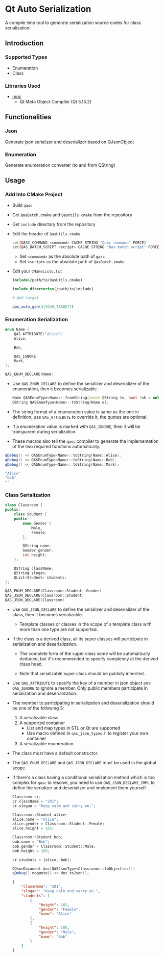 # Qt Auto Serialization

A compile time tool to generate serialization source codes for class serialization.

## Introduction

### Supported Types

+ Enumeration
+ Class

### Libraries Used

+ [moc](https://github.com/qt/qtbase/tree/dev/src/tools/moc)
    + Qt Meta Object Compiler (Qt 5.15.2)

## Functionalities

### Json

Generate json serializer and deserializer based on QJsonObject

### Enumeration

Generate enumeration converter (to and from QString)

## Usage

### Add Into CMake Project

+ Build `qasc`

+ Get `QasBatch.cmake` and `QasUtils.cmake` from the repository

+ Get `include` directory from the repository

+ Edit the header of `QasUtils.cmake`
    ```sh
    set(QASC_COMMAND <command> CACHE STRING "Qasc command" FORCE)
    set(QAS_BATCH_SCRIPT <script> CACHE STRING "Qas batch script" FORCE)
    ```
    + Set `<command>` as the absolute path of `qasc`
    + Set `<script>` as the absolute path of `QasBatch.cmake`

+ Edit your `CMakeLists.txt`
    ```cmake
    include(/path/to/QasUtils.cmake)

    include_directories(/path/to/include)

    # Add target

    qas_auto_gen(${YOUR_TARGET})
    ```

### Enumeration Serialization

```c++
enum Name {
    QAS_ATTRIBUTE("alice")
    Alice,

    Bob,

    QAS_IGNORE
    Mark,
};

QAS_ENUM_DECLARE(Name)
```
+ Use `QAS_ENUM_DECLARE` to define the serializer and deserializer of the enumeration, then it becomes serializable.
    ```c++
    Name QASEnumType<Name>::fromString(const QString &s, bool *ok = nullptr);
    QString QASEnumType<Name>::toString(Name e);
    ```

+ The string format of a enumeration value is same as the one in definition, use `QAS_ATTRIBUTE` to override it, the quotes are optional.

+ If a enumeration value is marked with `QAS_IGNORE`, then it will be transparent during serialization.

+ These macros also tell the `qasc` compiler to generate the implementation of the two required functions automatically.

```c++
qDebug() << QASEnumType<Name>::toString(Name::Alice);
qDebug() << QASEnumType<Name>::toString(Name::Bob);
qDebug() << QASEnumType<Name>::toString(Name::Mark);
```
```sh
"Alice"
"bob"
""
```

### Class Serialization

```c++
class Classroom {
public:
    class Student {
    public:
        enum Gender {
            Male,
            Female,
        };

        QString name;
        Gender gender;
        int height;
    };

    QString className;
    QString slogan;
    QList<Student> students;
};

QAS_ENUM_DECLARE(Classroom::Student::Gender)
QAS_JSON_DECLARE(Classroom::Student)
QAS_JSON_DECLARE(Classroom)
```
+ Use `QAS_JSON_DECLARE` to define the serializer and deserializer of the class, then it becomes serializable.
    + Template classes or classes in the scope of a template class with more than one type are not supported.

+ If the class is a derived class, all its super classes will participate in serialization and deserialization.
    + The complete form of the super class name will be automatically deduced, but it's recommended to specify completely at the derived class head.

    + Note that serializable super class should be publicly inherited.

+ Use `QAS_ATTRIBUTE` to specify the key of a member in json object ans `QAS_IGNORE` to ignore a member. Only public members participate in serialization and deserialization.

+ The member to participating in serialization and deserialization should be one of the following 3:
    1. A serializable class
    2. A supported container
        + List and map types in STL or Qt are supported
        + Use macro defined in `qas_json_types.h` to register your own container
    3. A serializable enumeration

+ The class must have a default constructor.

+ The `QAS_ENUM_DECLARE` and `QAS_JSON_DECLARE` must be used in the global scope.

+ If there's a class having a conditional serialization method which is too complex for `qasc` to resolve, you need to use `QAS_JSON_DECLARE_IMPL` to define the serializer and deserializer and implement them yourself.

    ```c++
    Classroom cr;
    cr.className = "201";
    cr.slogan = "Keep calm and carry on.";

    Classroom::Student alice;
    alice.name = "Alice";
    alice.gender = Classroom::Student::Female;
    alice.height = 165;

    Classroom::Student bob;
    bob.name = "Bob";
    bob.gender = Classroom::Student::Male;
    bob.height = 180;

    cr.students = {alice, bob};

    QJsonDocument doc(QASJsonType<Classroom>::toObject(cr));
    qDebug().noquote() << doc.toJson();
    ```
    ```json
    {
        "className": "201",
        "slogan": "Keep calm and carry on.",
        "students": [
            {
                "height": 165,
                "gender": "Female",
                "name": "Alice"
            },
            {
                "height": 180,
                "gender": "Male",
                "name": "Bob"
            }
        ]
    }
    ```